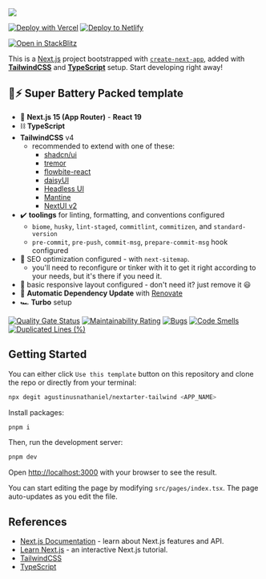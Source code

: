 <img src="https://og.sznm.dev/api/generate?heading=nextarter-tailwind&text=Next.js+(App+Router)+template+with+TailwindCSS+and+TypeScript+setup.&template=color&center=true&height=320" />

[![Deploy with Vercel](https://vercel.com/button)](https://vercel.com/import/git?s=https://github.com/agustinusnathaniel/nextarter-tailwind) [![Deploy to Netlify](https://www.netlify.com/img/deploy/button.svg)](https://app.netlify.com/start/deploy?repository=https://github.com/agustinusnathaniel/nextarter-tailwind)

[![Open in StackBlitz](https://developer.stackblitz.com/img/open_in_stackblitz.svg)](https://stackblitz.com/github/agustinusnathaniel/nextarter-tailwind)

This is a [Next.js](https://nextjs.org/) project bootstrapped with [`create-next-app`](https://github.com/vercel/next.js/tree/canary/packages/create-next-app), added with [**TailwindCSS**](https://tailwindcss.com) and [**TypeScript**](https://www.typescriptlang.org) setup.
Start developing right away!

## 🔋⚡ Super Battery Packed template

- 🚀 **Next.js 15 (App Router)** - **React 19**
- ⛓️ **TypeScript**
- **TailwindCSS** v4
  - recommended to extend with one of these:
    - [shadcn/ui](https://ui.shadcn.com/)
    - [tremor](https://www.tremor.so/)
    - [flowbite-react](https://www.flowbite-react.com/)
    - [daisyUI](https://daisyui.com/)
    - [Headless UI](https://headlessui.com/)
    - [Mantine](https://mantine.dev)
    - [NextUI v2](https://github.com/nextui-org/nextui/discussions/1035)
- ✔️ **toolings** for linting, formatting, and conventions configured
  - `biome`, `husky`, `lint-staged`, `commitlint`, `commitizen`, and `standard-version`
  - `pre-commit`, `pre-push`, `commit-msg`, `prepare-commit-msg` hook configured
- 🔎 SEO optimization configured - with `next-sitemap`.
  - you'll need to reconfigure or tinker with it to get it right according to your needs, but it's there if you need it.
- 🎨 basic responsive layout configured - don't need it? just remove it 😃
- 🤖 **Automatic Dependency Update** with [Renovate](https://renovatebot.com/)
- 🏎️ **Turbo** setup

[![Quality Gate Status](https://sonarcloud.io/api/project_badges/measure?project=sozonome_nextarter-tailwind&metric=alert_status)](https://sonarcloud.io/dashboard?id=sozonome_nextarter-tailwind) [![Maintainability Rating](https://sonarcloud.io/api/project_badges/measure?project=sozonome_nextarter-tailwind&metric=sqale_rating)](https://sonarcloud.io/dashboard?id=sozonome_nextarter-tailwind) [![Bugs](https://sonarcloud.io/api/project_badges/measure?project=sozonome_nextarter-tailwind&metric=bugs)](https://sonarcloud.io/dashboard?id=sozonome_nextarter-tailwind) [![Code Smells](https://sonarcloud.io/api/project_badges/measure?project=sozonome_nextarter-tailwind&metric=code_smells)](https://sonarcloud.io/dashboard?id=sozonome_nextarter-tailwind) [![Duplicated Lines (%)](https://sonarcloud.io/api/project_badges/measure?project=sozonome_nextarter-tailwind&metric=duplicated_lines_density)](https://sonarcloud.io/dashboard?id=sozonome_nextarter-tailwind)

## Getting Started

You can either click `Use this template` button on this repository and clone the repo or directly from your terminal:

```bash
npx degit agustinusnathaniel/nextarter-tailwind <APP_NAME>
```

Install packages:

```bash
pnpm i
```

Then, run the development server:

```bash
pnpm dev
```

Open [http://localhost:3000](http://localhost:3000) with your browser to see the result.

You can start editing the page by modifying `src/pages/index.tsx`. The page auto-updates as you edit the file.

## References

- [Next.js Documentation](https://nextjs.org/docs) - learn about Next.js features and API.
- [Learn Next.js](https://nextjs.org/learn) - an interactive Next.js tutorial.
- [TailwindCSS](https://tailwindcss.com)
- [TypeScript](https://www.typescriptlang.org)
